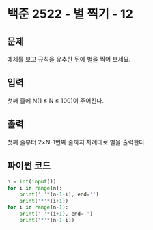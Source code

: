 # 백준 2522 - 별 찍기 - 12

## 문제
예제를 보고 규칙을 유추한 뒤에 별을 찍어 보세요.


## 입력
첫째 줄에 N(1 ≤ N ≤ 100)이 주어진다.

## 출력
첫째 줄부터 2×N-1번째 줄까지 차례대로 별을 출력한다.

## 파이썬 코드
```python
n = int(input())
for i in range(n):
    print(' '*(n-1-i), end='')
    print('*'*(i+1))
for i in range(n-1):
    print(' '*(i+1), end='')
    print('*'*(n-1-i))
```


